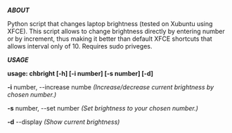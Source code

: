 ___ABOUT___

Python script that changes laptop brightness (tested on Xubuntu using XFCE).
This script allows to change brightness directly by entering number or by increment, thus making it better than default XFCE shortcuts that allows interval only of 10. Requires sudo priveges.

___USAGE___

__usage: chbright [-h] [-i number] [-s number] [-d]__

__-i__ number, --increase numbe _(Increase/decrease current brightness by chosen number.)_

__-s__ number, --set number _(Set brightness to your chosen number.)_

__-d__ --display _(Show current brightness)_
